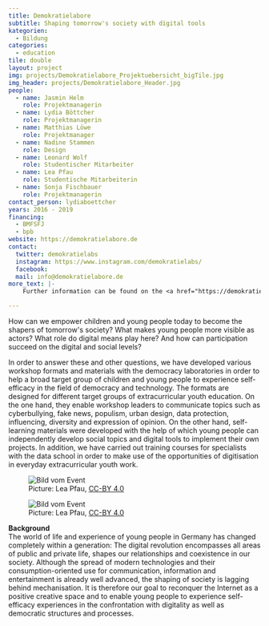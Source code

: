 ```yaml
---
title: Demokratielabore
subtitle: Shaping tomorrow's society with digital tools
kategorien:
  - Bildung
categories:
  - education
tile: double
layout: project
img: projects/Demokratielabore_Projektuebersicht_bigTile.jpg
img_header: projects/Demokratielabore_Header.jpg
people:
  - name: Jasmin Helm
    role: Projektmanagerin
  - name: Lydia Böttcher
    role: Projektmanagerin
  - name: Matthias Löwe
    role: Projektmanager
  - name: Nadine Stammen
    role: Design
  - name: Leonard Wolf
    role: Studentischer Mitarbeiter
  - name: Lea Pfau
    role: Studentische Mitarbeiterin
  - name: Sonja Fischbauer
    role: Projektmanagerin
contact_person: lydiaboettcher
years: 2016 - 2019
financing:
  - BMFSFJ
  - bpb
website: https://demokratielabore.de
contact:
  twitter: demokratielabs
  instagram: https://www.instagram.com/demokratielabs/
  facebook:
  mail: info@demokratielabore.de
more_text: |-
    Further information can be found on the <a href="https://demokratielabore.de">website</a> of the democracy laboratories.

---
```

How can we empower children and young people today to become the shapers of tomorrow's society? What makes young people more visible as actors? What role do digital means play here? And how can participation succeed on the digital and social levels?

In order to answer these and other questions, we have developed various workshop formats and materials with the democracy laboratories in order to help a broad target group of children and young people to experience self-efficacy in the field of democracy and technology. The formats are designed for different target groups of extracurricular youth education. On the one hand, they enable workshop leaders to communicate topics such as cyberbullying, fake news, populism, urban design, data protection, influencing, diversity and expression of opinion. On the other hand, self-learning materials were developed with the help of which young people can independently develop social topics and digital tools to implement their own projects. In addition, we have carried out training courses for specialists with the data school in order to make use of the opportunities of digitisation in everyday extracurricular youth work.


<div class="two-img offset-lg-2">
    <figure class="license">
        <img alt="Bild vom Event" src="/files/projects/demokratielabore_img_1.jpg">
          <figcaption>Picture: Lea Pfau, <a href="https://creativecommons.org/licenses/by/4.0/">CC-BY 4.0</a></figcaption>
    </figure>
    <figure class="license">
        <img alt="Bild vom Event" src="/files/projects/demokratielabore_img_2.jpg">
          <figcaption>Picture: Lea Pfau, <a href="https://creativecommons.org/licenses/by/4.0/">CC-BY 4.0</a></figcaption>
    </figure>
</div>

**Background** <br>
The world of life and experience of young people in Germany has changed completely within a generation: The digital revolution encompasses all areas of public and private life, shapes our relationships and coexistence in our society. Although the spread of modern technologies and their consumption-oriented use for communication, information and entertainment is already well advanced, the shaping of society is lagging behind mechanisation. It is therefore our goal to reconquer the Internet as a positive creative space and to enable young people to experience self-efficacy experiences in the confrontation with digitality as well as democratic structures and processes.
